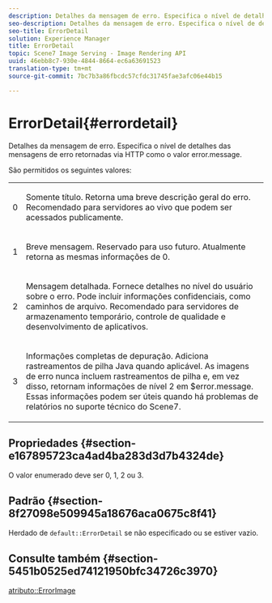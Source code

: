 ```yaml
---
description: Detalhes da mensagem de erro. Especifica o nível de detalhes das mensagens de erro retornadas via HTTP como o valor error.message.
seo-description: Detalhes da mensagem de erro. Especifica o nível de detalhes das mensagens de erro retornadas via HTTP como o valor error.message.
seo-title: ErrorDetail
solution: Experience Manager
title: ErrorDetail
topic: Scene7 Image Serving - Image Rendering API
uuid: 46ebb8c7-930e-4844-8664-ec6a63691523
translation-type: tm+mt
source-git-commit: 7bc7b3a86fbcdc57cfdc31745fae3afc06e44b15

---
```



# ErrorDetail{#errordetail}

Detalhes da mensagem de erro. Especifica o nível de detalhes das mensagens de erro retornadas via HTTP como o valor error.message.

São permitidos os seguintes valores:

<table id="simpletable_26DC72727F224F2C8E97BF26619DB68B"> 
 <tr class="strow"> 
  <td class="stentry"> <p>0 </p></td> 
  <td class="stentry"> <p>Somente título. Retorna uma breve descrição geral do erro. Recomendado para servidores ao vivo que podem ser acessados publicamente. </p></td> 
 </tr> 
 <tr class="strow"> 
  <td class="stentry"> <p>1 </p></td> 
  <td class="stentry"> <p>Breve mensagem. Reservado para uso futuro. Atualmente retorna as mesmas informações de 0. </p></td> 
 </tr> 
 <tr class="strow"> 
  <td class="stentry"> <p>2 </p></td> 
  <td class="stentry"> <p>Mensagem detalhada. Fornece detalhes no nível do usuário sobre o erro. Pode incluir informações confidenciais, como caminhos de arquivo. Recomendado para servidores de armazenamento temporário, controle de qualidade e desenvolvimento de aplicativos. </p></td> 
 </tr> 
 <tr class="strow"> 
  <td class="stentry"> <p>3 </p></td> 
  <td class="stentry"> <p>Informações completas de depuração. Adiciona rastreamentos de pilha Java quando aplicável. As imagens de erro nunca incluem rastreamentos de pilha e, em vez disso, retornam informações de nível 2 em <span class="codeph"> $error.message</span>. Essas informações podem ser úteis quando há problemas de relatórios no suporte técnico do Scene7. </p></td> 
 </tr> 
</table>

## Propriedades {#section-e167895723ca4ad4ba283d3d7b4324de}

O valor enumerado deve ser 0, 1, 2 ou 3.

## Padrão {#section-8f27098e509945a18676aca0675c8f41}

Herdado de `default::ErrorDetail` se não especificado ou se estiver vazio.

## Consulte também {#section-5451b0525ed74121950bfc34726c3970}

[atributo::ErrorImage](../../../../../is-api/image-catalog/image-serving-api-ref/c-image-catalog-reference/c-attributes-reference/r-errorimage.md#reference-c494d5d8b2584fe3800f35baabd0292c)
